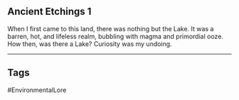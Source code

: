 ## Ancient Etchings 1
When I first came to this land, there was nothing but the Lake. It was a barren, hot, and lifeless realm, bubbling with magma and primordial ooze. How then, was there a Lake? Curiosity was my undoing.

---
## Tags
#EnvironmentalLore 